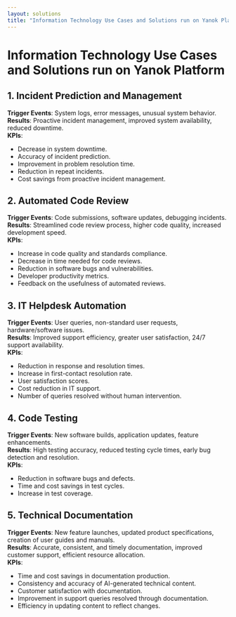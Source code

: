 ```yaml
---
layout: solutions
title: "Information Technology Use Cases and Solutions run on Yanok Platform"
---
```


# Information Technology Use Cases and Solutions run on Yanok Platform

## 1. Incident Prediction and Management

**Trigger Events**: System logs, error messages, unusual system behavior.<br />
**Results**: Proactive incident management, improved system availability, reduced downtime.<br />
**KPIs**:

- Decrease in system downtime.
- Accuracy of incident prediction.
- Improvement in problem resolution time.
- Reduction in repeat incidents.
- Cost savings from proactive incident management.

## 2. Automated Code Review

**Trigger Events**: Code submissions, software updates, debugging incidents.<br />
**Results**: Streamlined code review process, higher code quality, increased development speed.<br />
**KPIs**:

- Increase in code quality and standards compliance.
- Decrease in time needed for code reviews.
- Reduction in software bugs and vulnerabilities.
- Developer productivity metrics.
- Feedback on the usefulness of automated reviews.

## 3. IT Helpdesk Automation

**Trigger Events**: User queries, non-standard user requests, hardware/software issues.<br />
**Results**: Improved support efficiency, greater user satisfaction, 24/7 support availability.<br />
**KPIs**:

- Reduction in response and resolution times.
- Increase in first-contact resolution rate.
- User satisfaction scores.
- Cost reduction in IT support.
- Number of queries resolved without human intervention.


## 4. Code Testing

**Trigger Events**: New software builds, application updates, feature enhancements.<br />
**Results**: High testing accuracy, reduced testing cycle times, early bug detection and resolution.<br />
**KPIs**:

- Reduction in software bugs and defects.
- Time and cost savings in test cycles.
- Increase in test coverage.

## 5. Technical Documentation

**Trigger Events**: New feature launches, updated product specifications, creation of user guides and manuals.<br />
**Results**: Accurate, consistent, and timely documentation, improved customer support, efficient resource allocation.<br />
**KPIs**:

- Time and cost savings in documentation production.
- Consistency and accuracy of AI-generated technical content.
- Customer satisfaction with documentation.
- Improvement in support queries resolved through documentation.
- Efficiency in updating content to reflect changes.
